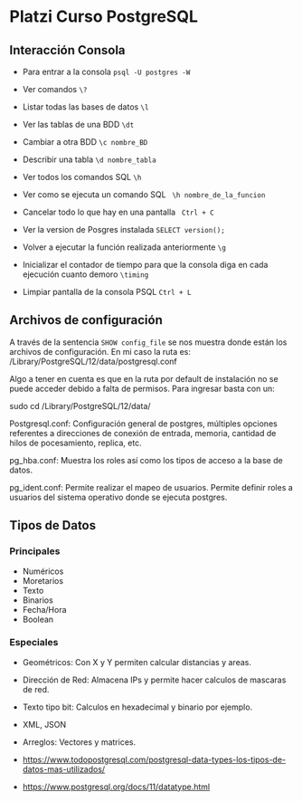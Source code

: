 # Platzi Curso PostgreSQL

## Interacción Consola

- Para entrar a la consola
    ``` psql -U postgres -W ```

- Ver comandos
    ``` \? ```

- Listar todas las bases de datos
    ``` \l ```

- Ver las tablas de una BDD
    ``` \dt ```

- Cambiar a otra BDD
    ``` \c nombre_BD ```

- Describir una tabla 
    ``` \d nombre_tabla ```

- Ver todos los comandos SQL 
    ``` \h ```

- Ver como se ejecuta un comando SQL
     ``` \h nombre_de_la_funcion```

- Cancelar todo lo que hay en una pantalla
    ```  Ctrl + C ```

- Ver la version de Posgres instalada
    ``` SELECT version(); ```

- Volver a ejecutar la función realizada anteriormente
    ``` \g ```

- Inicializar el contador de tiempo para que la consola diga en cada ejecución cuanto demoro
    ``` \timing ```

- Limpiar pantalla de la consola PSQL
    ``` Ctrl + L ```


## Archivos de configuración

A través de la sentencia ```SHOW config_file``` se nos muestra donde están los archivos de configuración. En mi caso la ruta es: /Library/PostgreSQL/12/data/postgresql.conf

Algo a tener en cuenta es que en la ruta por default de instalación no se puede acceder debido a falta de permisos. Para ingresar basta con un:

sudo cd /Library/PostgreSQL/12/data/

Postgresql.conf: Configuración general de postgres, múltiples opciones referentes a direcciones de conexión de entrada, memoria, cantidad de hilos de pocesamiento, replica, etc.

pg_hba.conf: Muestra los roles así como los tipos de acceso a la base de datos.

pg_ident.conf: Permite realizar el mapeo de usuarios. Permite definir roles a usuarios del sistema operativo donde se ejecuta postgres.

## Tipos de Datos

### Principales

- Numéricos
- Moretarios
- Texto
- Binarios
- Fecha/Hora
- Boolean

### Especiales

- Geométricos: Con X y Y permiten calcular distancias y areas.
- Dirección de Red: Almacena IPs y permite hacer calculos de mascaras de red.
- Texto tipo bit: Calculos en hexadecimal y binario por ejemplo.
- XML, JSON
- Arreglos: Vectores y matrices.

- https://www.todopostgresql.com/postgresql-data-types-los-tipos-de-datos-mas-utilizados/
- https://www.postgresql.org/docs/11/datatype.html
